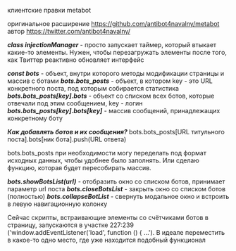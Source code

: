 клиентские правки metabot

оригинальное расширение https://github.com/antibot4navalny/metabot
автор https://twitter.com/antibot4navalny/

***class injectionManager*** - просто запускает таймер, который втыкает какие-то элементы. Нужен, чтобы перезагружать элементы после того, как Твиттер реактивно обновляет интерфейс

***const bots*** - объект, внутри которого методы модификации страницы и массив с ботами
***bots.bots_posts*** - объект, в котором key - это URL конкретного поста, под которым собирается статистика
***bots.bots_posts[key].bots*** - объект со списком всех ботов, которые отвечали под этим сообщением, key - логин
***bots.bots_posts[key].bots[key]*** - массив сообщений, принадлежащих конкретному боту

***Как добавлять ботов и их сообщения?***
bots.bots_posts[URL титульного поста].bots[ник бота].push(URL ответа)

bots.bots_posts при необходимости могу переделать под формат исходных данных, чтобы удобнее было заполнять. Или сделаю функцию, которая будет пересобирать массив.

***bots.showBotsList(url)*** - отобразить окно со списком ботов, принимает параметр url поста
***bots.closeBotsList*** - закрыть окно со списком ботов (полностью)
***bots.collapseBotList*** - свернуть модальное окно и встроить в левую навигационную колонку

Сейчас скрипты, встраивающие элементы со счётчиками ботов в страницу, запускаются в участке 227:239 ('window.addEventListener('load', function () { ...'). В идеале переместить в какое-то одно место, где уже находится подобный функционал
